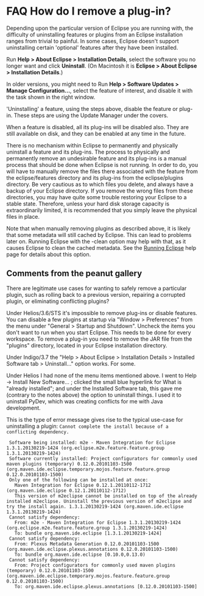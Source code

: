 

FAQ How do I remove a plug-in?
==============================

Depending upon the particular version of Eclipse you are running with, the difficulty of uninstalling features or plugins from an Eclipse installation ranges from trivial to painful. In some cases, Eclipse doesn't support uninstalling certain 'optional' features after they have been installed.

Run **Help > About Eclipse > Installation Details**, select the software you no longer want and click **Uninstall**. (On Macintosh it is **Eclipse > About Eclipse > Installation Details**.)

In older versions, you might need to Run **Help > Software Updates > Manage Configuration...**, select the feature of interest, and disable it with the task shown in the right window.

'Uninstalling' a feature, using the steps above, disable the feature or plug-in. These steps are using the Update Manager under the covers.

When a feature is disabled, all its plug-ins will be disabled also. They are still available on disk, and they can be enabled at any time in the future.

There is no mechanism within Eclipse to permanently and physically uninstall a feature and its plug-ins. The process to physically and permanently remove an undesirable feature and its plug-ins is a manual process that should be done when Eclipse is not running. In order to do, you will have to manually remove the files there associated with the feature from the eclipse/features directory and its plug-ins from the eclipse/plugins directory. Be very cautious as to which files you delete, and always have a backup of your Eclipse directory. If you remove the wrong files from these directories, you may have quite some trouble restoring your Eclipse to a stable state. Therefore, unless your hard disk storage capacity is extraordinarily limited, it is recommended that you simply leave the physical files in place.

Note that when manually removing plugins as described above, it is likely that some metadata will still cached by Eclipse. This can lead to problems later on. Running Eclipse with the -clean option may help with that, as it causes Eclipse to clean the cached metadata. See the [Running Eclipse](https://help.eclipse.org/topic/org.eclipse.platform.doc.user/tasks/running_eclipse.htm?cp=0_3_0) help page for details about this option.

Comments from the peanut gallery
--------------------------------

There are legitimate use cases for wanting to safely remove a particular plugin, such as rolling back to a previous version, repairing a corrupted plugin, or eliminating conflicting plugins?

Under Helios/3.6/STS it's impossible to remove plug-ins or disable features. You can disable a few plugins at startup via "Window > Preferences" from the menu under "General > Startup and Shutdown". Uncheck the items you don't want to run when you start Eclipse. This needs to be done for every workspace. To remove a plug-in you need to remove the JAR file from the "plugins" directory, located in your Eclipse installation directory.

Under Indigo/3.7 the "Help > About Eclipse > Installation Details > Installed Software tab > Uninstall..." option works. For some.

Under Helios I had none of the menu items mentioned above. I went to Help -> Install New Software... ; clicked the small blue hyperlink for What is "already installed"; and under the Installed Software tab, this gave me (contrary to the notes above) the option to uninstall things. I used it to uninstall PyDev, which was creating conflicts for me with Java development.

This is the type of error message gives rise to the typical use-case for uninstalling a plugin: `Cannot complete the install because of a conflicting dependency.`

 

     Software being installed: m2e - Maven Integration for Eclipse 1.3.1.20130219-1424 (org.eclipse.m2e.feature.feature.group 1.3.1.20130219-1424)
     Software currently installed: Project configurators for commonly used maven plugins (temporary) 0.12.0.20101103-1500 (org.maven.ide.eclipse.temporary.mojos.feature.feature.group 0.12.0.20101103-1500)
     Only one of the following can be installed at once: 
       Maven Integration for Eclipse 0.12.1.20110112-1712 (org.maven.ide.eclipse 0.12.1.20110112-1712)
       This version of m2eclipse cannot be installed on top of the already installed m2eclipse. Uninstall the previous version of m2eclipse and try the install again. 1.3.1.20130219-1424 (org.maven.ide.eclipse 1.3.1.20130219-1424)
     Cannot satisfy dependency:
       From: m2e - Maven Integration for Eclipse 1.3.1.20130219-1424 (org.eclipse.m2e.feature.feature.group 1.3.1.20130219-1424)
       To: bundle org.maven.ide.eclipse [1.3.1.20130219-1424]
     Cannot satisfy dependency:
       From: Plexus Metadata Generation 0.12.0.20101103-1500 (org.maven.ide.eclipse.plexus.annotations 0.12.0.20101103-1500)
       To: bundle org.maven.ide.eclipse [0.10.0,0.13.0)
     Cannot satisfy dependency:
       From: Project configurators for commonly used maven plugins (temporary) 0.12.0.20101103-1500 (org.maven.ide.eclipse.temporary.mojos.feature.feature.group 0.12.0.20101103-1500)
       To: org.maven.ide.eclipse.plexus.annotations [0.12.0.20101103-1500]
    

 

